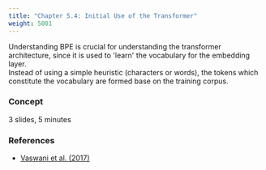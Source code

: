 ```yaml
---
title: "Chapter 5.4: Initial Use of the Transformer"
weight: 5001
---
```

Understanding BPE is crucial for understanding the transformer architecture, since it is used to 'learn' the vocabulary for the embedding layer.  
Instead of using a simple heuristic (characters or words), the tokens which constitute the vocabulary are formed base on the training corpus.

<!--more-->

### Concept 
3 slides, 5 minutes

<!--
### Lecture video

{{< video id="TfrSKiOecWI" >}}

### Lecture Slides

{{< pdfjs file="https://github.com/slds-lmu/lecture_i2ml/blob/master/slides-pdf/slides-basics-whatisml.pdf" >}}
-->

### References 

- [Vaswani et al. (2017)]([https://www.derczynski.com/papers/archive/BPE_Gage.pdf](https://proceedings.neurips.cc/paper/2017/file/3f5ee243547dee91fbd053c1c4a845aa-Paper.pdf))
